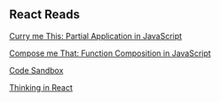 ## React Reads

[Curry me This: Partial Application in JavaScript](https://www.linkedin.com/pulse/curry-me-partial-application-javascript-kevin-greene)

[Compose me That: Function Composition in JavaScript](https://www.linkedin.com/pulse/compose-me-function-composition-javascript-kevin-greene)

[Code Sandbox](https://codesandbox.io/s/new)

[Thinking in React](https://reactjs.org/docs/thinking-in-react.html)
